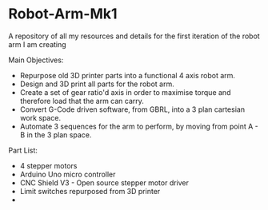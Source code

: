 # Robot-Arm-Mk1
A repository of all my resources and details for the first iteration of the robot arm I am creating


Main Objectives:

- Repurpose old 3D printer parts into a functional 4 axis robot arm.
- Design and 3D print all parts for the robot arm.
- Create a set of gear ratio'd axis in order to maximise torque and therefore load that the arm can carry.
- Convert G-Code driven software, from GBRL, into a 3 plan cartesian work space.
- Automate 3 sequences for the arm to perform, by moving from point A - B in the 3 plan space.



Part List:
 - 4 stepper motors
 - Arduino Uno micro controller
 - CNC Shield V3 - Open source stepper motor driver
 - Limit switches repurposed from 3D printer
 - 
